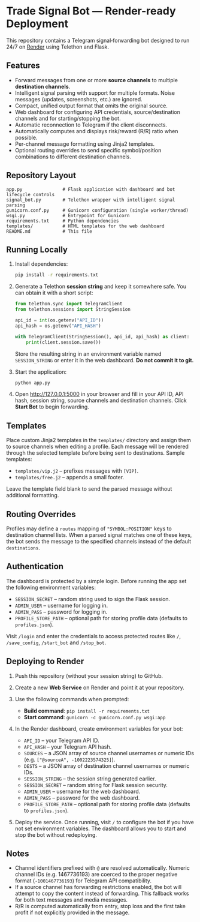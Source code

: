 # Trade Signal Bot — Render-ready Deployment

This repository contains a Telegram signal‑forwarding bot designed to run 24/7 on [Render](https://render.com) using Telethon and Flask.

## Features

* Forward messages from one or more **source channels** to multiple **destination channels**.
* Intelligent signal parsing with support for multiple formats. Noise messages (updates, screenshots, etc.) are ignored.
* Compact, unified output format that omits the original source.
* Web dashboard for configuring API credentials, source/destination channels and for starting/stopping the bot.
* Automatic reconnection to Telegram if the client disconnects.
* Automatically computes and displays risk/reward (R/R) ratio when possible.
* Per-channel message formatting using Jinja2 templates.
* Optional routing overrides to send specific symbol/position combinations to
  different destination channels.

## Repository Layout

```
app.py               # Flask application with dashboard and bot lifecycle controls
signal_bot.py        # Telethon wrapper with intelligent signal parsing
gunicorn.conf.py     # Gunicorn configuration (single worker/thread)
wsgi.py              # Entrypoint for Gunicorn
requirements.txt     # Python dependencies
templates/           # HTML templates for the web dashboard
README.md            # This file
```

## Running Locally

1. Install dependencies:

   ```bash
   pip install -r requirements.txt
   ```

2. Generate a Telethon **session string** and keep it somewhere safe. You can obtain it with a short script:

   ```python
   from telethon.sync import TelegramClient
   from telethon.sessions import StringSession

   api_id = int(os.getenv("API_ID"))
   api_hash = os.getenv("API_HASH")

   with TelegramClient(StringSession(), api_id, api_hash) as client:
       print(client.session.save())
   ```

   Store the resulting string in an environment variable named `SESSION_STRING` or enter it in the web dashboard. **Do not commit it to git.**
3. Start the application:

   ```bash
   python app.py
   ```

4. Open http://127.0.0.1:5000 in your browser and fill in your API ID, API hash, session string, source channels and destination channels. Click **Start Bot** to begin forwarding.

## Templates

Place custom Jinja2 templates in the `templates/` directory and assign them to
source channels when editing a profile. Each message will be rendered through
the selected template before being sent to destinations. Sample templates:

* `templates/vip.j2` – prefixes messages with `[VIP]`.
* `templates/free.j2` – appends a small footer.

Leave the template field blank to send the parsed message without additional
formatting.

## Routing Overrides

Profiles may define a ``routes`` mapping of ``"SYMBOL:POSITION"`` keys to
destination channel lists. When a parsed signal matches one of these keys, the
bot sends the message to the specified channels instead of the default
``destinations``.

## Authentication

The dashboard is protected by a simple login. Before running the app set
the following environment variables:

* `SESSION_SECRET` – random string used to sign the Flask session.
* `ADMIN_USER` – username for logging in.
* `ADMIN_PASS` – password for logging in.
* `PROFILE_STORE_PATH` – optional path for storing profile data (defaults to `profiles.json`).

Visit `/login` and enter the credentials to access protected routes like
`/`, `/save_config`, `/start_bot` and `/stop_bot`.

## Deploying to Render

1. Push this repository (without your session string) to GitHub.
2. Create a new **Web Service** on Render and point it at your repository.
3. Use the following commands when prompted:

   * **Build command**: `pip install -r requirements.txt`
   * **Start command**: `gunicorn -c gunicorn.conf.py wsgi:app`

4. In the Render dashboard, create environment variables for your bot:

   * `API_ID` – your Telegram API ID.
   * `API_HASH` – your Telegram API hash.
   * `SOURCES` – a JSON array of source channel usernames or numeric IDs (e.g. `["@sourceA", -1002223574325]`).
   * `DESTS` – a JSON array of destination channel usernames or numeric IDs.
   * `SESSION_STRING` – the session string generated earlier.
   * `SESSION_SECRET` – random string for Flask session security.
   * `ADMIN_USER` – username for the web dashboard.
   * `ADMIN_PASS` – password for the web dashboard.
   * `PROFILE_STORE_PATH` – optional path for storing profile data (defaults to `profiles.json`).

5. Deploy the service.  Once running, visit `/` to configure the bot if you have not set environment variables.  The dashboard allows you to start and stop the bot without redeploying.

## Notes

* Channel identifiers prefixed with `@` are resolved automatically.  Numeric channel IDs (e.g. 1467736193) are coerced to the proper negative format (`-1001467736193`) for Telegram API compatibility.
* If a source channel has forwarding restrictions enabled, the bot will attempt to copy the content instead of forwarding.  This fallback works for both text messages and media messages.
* R/R is computed automatically from entry, stop loss and the first take profit if not explicitly provided in the message.
